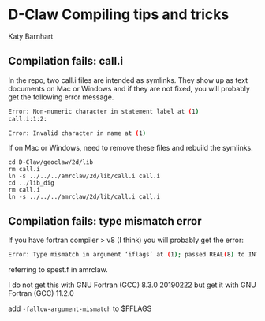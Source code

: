 # D-Claw Compiling tips and tricks

Katy Barnhart


## Compilation fails: call.i
  In the repo, two call.i files are intended as symlinks. They show up as text documents on Mac or Windows and if they are not fixed, you will probably get the following error message.

  ```bash
  Error: Non-numeric character in statement label at (1)
  call.i:1:2:

  Error: Invalid character in name at (1)
  ```

  If on Mac or Windows, need to remove these files and rebuild the symlinks.

  ```
  cd D-Claw/geoclaw/2d/lib
  rm call.i
  ln -s ../../../amrclaw/2d/lib/call.i call.i
  cd ../lib_dig
  rm call.i
  ln -s ../../../amrclaw/2d/lib/call.i call.i
  ```

## Compilation fails: type mismatch error 

  If you have fortran compiler > v8 (I think) you will probably get the error:

  ```bash
  Error: Type mismatch in argument ‘iflags’ at (1); passed REAL(8) to INTEGER(1)
  ```

  referring to spest.f in amrclaw.

  I do not get this with GNU Fortran (GCC) 8.3.0 20190222 but get it with GNU Fortran (GCC) 11.2.0

  add `-fallow-argument-mismatch` to $FFLAGS
